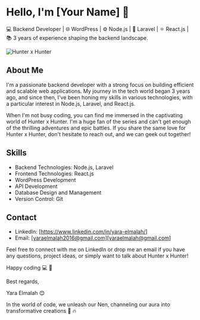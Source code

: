 # Hello, I'm [Your Name] 👋

💻 Backend Developer | 🌐 WordPress | ⚙️ Node.js | 🚀 Laravel | ⚛️ React.js | 📚 3 years of experience shaping the backend landscape.

![Hunter x Hunter](https://static.wikia.nocookie.net/p__/images/7/7c/Killua-2011.png/revision/latest/scale-to-width-down/190?cb=20160215183628&path-prefix=protagonist)

## About Me

I'm a passionate backend developer with a strong focus on building efficient and scalable web applications. My journey in the tech world began 3 years ago, and since then, I've been honing my skills in various technologies, with a particular interest in Node.js, Laravel, and React.js.

When I'm not busy coding, you can find me immersed in the captivating world of Hunter x Hunter. I'm a huge fan of the series and can't get enough of the thrilling adventures and epic battles. If you share the same love for Hunter x Hunter, don't hesitate to reach out, and we can geek out together!


## Skills

- Backend Technologies: Node.js, Laravel
- Frontend Technologies: React.js
- WordPress Development
- API Development
- Database Design and Management
- Version Control: Git


## Contact

- LinkedIn: [https://www.linkedin.com/in/yara-elmalah/]
- Email: [yaraelmalah2016@gmail.com][yaraelmalah@gmail.com]

Feel free to connect with me on LinkedIn or drop me an email if you have any questions, project ideas, or simply want to talk about Hunter x Hunter!

Happy coding :computer: :clinking_glasses:

Best regards,

Yara Elmalah 😊

In the world of code, we unleash our Nen, channeling our aura into transformative creations :sauropod: :fire:	


